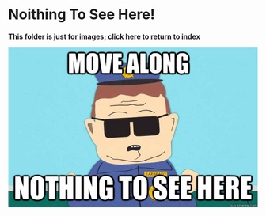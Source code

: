 # Noithing To See Here!

**[This folder is just for images; click here to return to index](//github.com/LacledesLAN/README.1ST)**

![Nothing To See Here](https://raw.githubusercontent.com/LacledesLAN/README.1ST/master/.images/NothingToSeeHere.jpg)